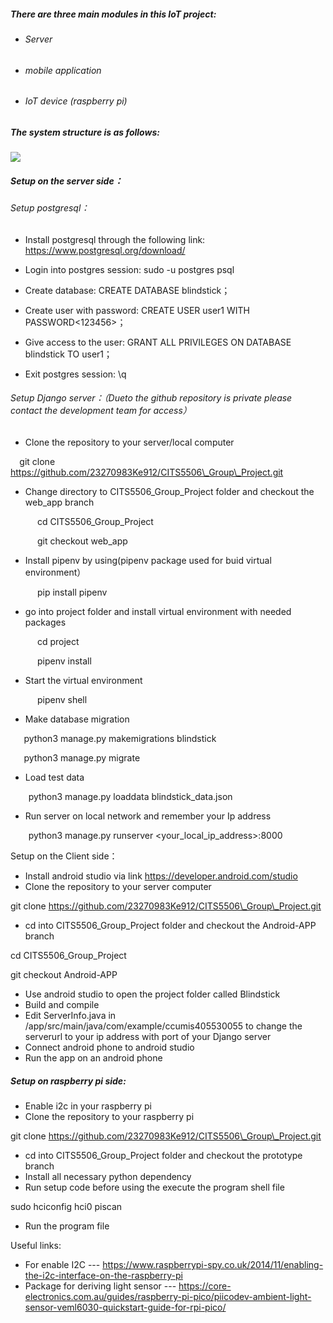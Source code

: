 ##### There are three main modules in this IoT project: 

- ###### Server
- ###### mobile application 
- ###### IoT device (raspberry pi)

##### The system structure is as follows:

![](project_structure.png)

##### Setup on the server side：

###### Setup postgresql：

- Install postgresql through the following link: <https://www.postgresql.org/download/>

- Login into postgres session: sudo -u postgres psql
- Create database: CREATE DATABASE blindstick；
- Create user with password: CREATE USER user1 WITH PASSWORD<123456>；
- Give access to the user: GRANT ALL PRIVILEGES ON DATABASE blindstick TO user1；
- Exit postgres session: \q

###### Setup Django server：（Dueto the github repository is private please contact the development team for access）

- Clone the repository to your server/local computer

`  `git clone https://github.com/23270983Ke912/CITS5506\_Group\_Project.git

- Change directory to CITS5506\_Group\_Project folder and checkout the web\_app branch

`      `cd CITS5506\_Group\_Project

`      `git checkout web\_app

- Install pipenv by using(pipenv package used for buid virtual environment）

`      `pip install pipenv

- go into project folder and install virtual environment with needed packages

`      `cd project

`      `pipenv install

- Start the virtual environment 

`      `pipenv shell

- Make database migration

`   `python3 manage.py makemigrations blindstick

`   `python3 manage.py migrate

- Load test data

`    `python3 manage.py loaddata blindstick\_data.json

- Run server on local network and remember your Ip address

`    `python3 manage.py runserver <your\_local\_ip\_address>:8000

Setup on the Client side：

- Install android studio via link <https://developer.android.com/studio>
- Clone the repository to your server computer

git clone https://github.com/23270983Ke912/CITS5506\_Group\_Project.git

- cd into CITS5506\_Group\_Project folder and checkout the Android-APP branch

cd CITS5506\_Group\_Project

git checkout Android-APP

- Use android studio to open the project folder called Blindstick
- Build and compile
- Edit ServerInfo.java in /app/src/main/java/com/example/ccumis405530055 to change the serverurl to your ip address with port of your Django server
- Connect android phone to android studio 
- Run the app on an android phone

##### Setup on raspberry pi side:

- Enable i2c in your raspberry pi 
- Clone the repository to your raspberry pi

git clone https://github.com/23270983Ke912/CITS5506\_Group\_Project.git

- cd into CITS5506\_Group\_Project folder and checkout the prototype branch
- Install all necessary python dependency 
- Run setup code before using the execute the program shell file

sudo hciconfig hci0 piscan

- Run the program file


Useful links: 

- For enable I2C --- <https://www.raspberrypi-spy.co.uk/2014/11/enabling-the-i2c-interface-on-the-raspberry-pi>
- Package for deriving light sensor --- <https://core-electronics.com.au/guides/raspberry-pi-pico/piicodev-ambient-light-sensor-veml6030-quickstart-guide-for-rpi-pico/>



